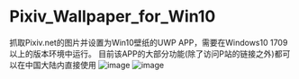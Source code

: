 # Pixiv_Wallpaper_for_Win10
抓取Pixiv.net的图片并设置为Win10壁纸的UWP APP，需要在Windows10 1709以上的版本环境中运行。 
目前该APP的大部分功能(除了访问P站的链接之外)都可以在中国大陆内直接使用 
![image](https://github.com/democyann/Pixiv_Wallpaper_for_Win10/blob/relife/Pixiv_Wallpaper_for_Win10/preview_img/DVP~0LYRFZ%60MA1W4%24LD%5BJ%5DN.png)
![image](https://github.com/democyann/Pixiv_Wallpaper_for_Win10/blob/relife/Pixiv_Wallpaper_for_Win10/preview_img/WL0%40M5QE8R_%24V%5B_COMK%40G94.png)

